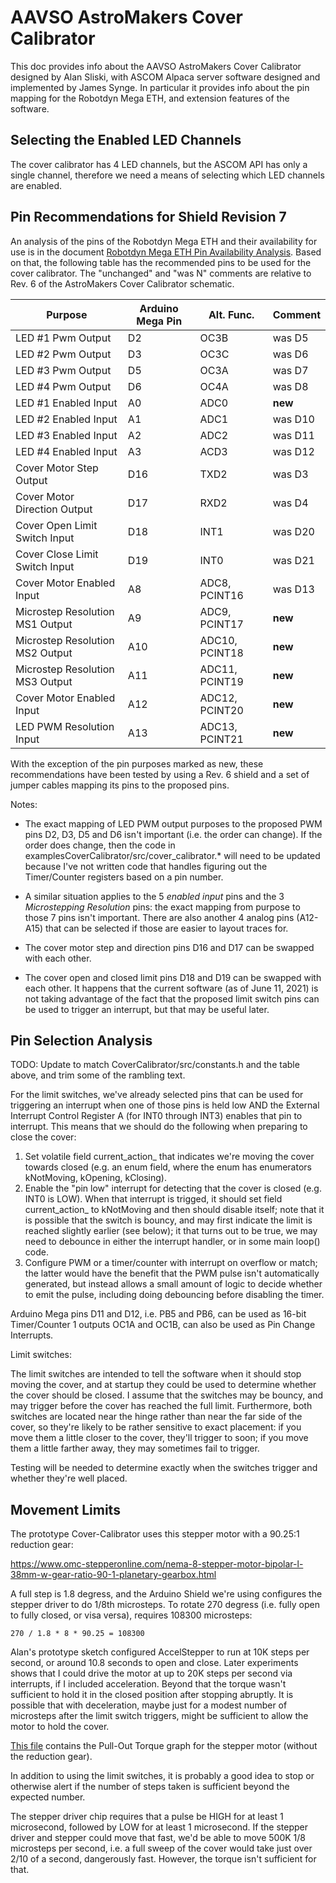 # AAVSO AstroMakers Cover Calibrator

This doc provides info about the AAVSO AstroMakers Cover Calibrator designed by
Alan Sliski, with ASCOM Alpaca server software designed and implemented by James
Synge. In particular it provides info about the pin mapping for the Robotdyn
Mega ETH, and extension features of the software.

## Selecting the Enabled LED Channels

The cover calibrator has 4 LED channels, but the ASCOM API has only a single
channel, therefore we need a means of selecting which LED channels are enabled.

## Pin Recommendations for Shield Revision 7

An analysis of the pins of the Robotdyn Mega ETH and their availability for use
is in the document
[Robotdyn Mega ETH Pin Availability Analysis](./robotdyn-mega-eth.md). Based on
that, the following table has the recommended pins to be used for the cover
calibrator. The "unchanged" and "was N" comments are relative to Rev. 6 of the
AstroMakers Cover Calibrator schematic.

Purpose                         | Arduino Mega Pin | Alt. Func.     | Comment
------------------------------- | ---------------- | -------------- | -------
LED #1 Pwm Output               | D2               | OC3B           | was D5
LED #2 Pwm Output               | D3               | OC3C           | was D6
LED #3 Pwm Output               | D5               | OC3A           | was D7
LED #4 Pwm Output               | D6               | OC4A           | was D8
LED #1 Enabled Input            | A0               | ADC0           | **new**
LED #2 Enabled Input            | A1               | ADC1           | was D10
LED #3 Enabled Input            | A2               | ADC2           | was D11
LED #4 Enabled Input            | A3               | ACD3           | was D12
Cover Motor Step Output         | D16              | TXD2           | was D3
Cover Motor Direction Output    | D17              | RXD2           | was D4
Cover Open Limit Switch Input   | D18              | INT1           | was D20
Cover Close Limit Switch Input  | D19              | INT0           | was D21
Cover Motor Enabled Input       | A8               | ADC8, PCINT16  | was D13
Microstep Resolution MS1 Output | A9               | ADC9, PCINT17  | **new**
Microstep Resolution MS2 Output | A10              | ADC10, PCINT18 | **new**
Microstep Resolution MS3 Output | A11              | ADC11, PCINT19 | **new**
Cover Motor Enabled Input       | A12              | ADC12, PCINT20 | **new**
LED PWM Resolution Input        | A13              | ADC13, PCINT21 | **new**

With the exception of the pin purposes marked as new, these recommendations have
been tested by using a Rev. 6 shield and a set of jumper cables mapping its pins
to the proposed pins.

Notes:

*   The exact mapping of LED PWM output purposes to the proposed PWM pins D2,
    D3, D5 and D6 isn't important (i.e. the order can change). If the order does
    change, then the code in examplesCoverCalibrator/src/cover_calibrator.* will
    need to be updated because I've not written code that handles figuring out
    the Timer/Counter registers based on a pin number.

*   A similar situation applies to the 5 *enabled input* pins and the 3
    *Microstepping Resolution* pins: the exact mapping from purpose to those 7
    pins isn't important. There are also another 4 analog pins (A12-A15) that
    can be selected if those are easier to layout traces for.

*   The cover motor step and direction pins D16 and D17 can be swapped with each
    other.

*   The cover open and closed limit pins D18 and D19 can be swapped with each
    other. It happens that the current software (as of June 11, 2021) is not
    taking advantage of the fact that the proposed limit switch pins can be used
    to trigger an interrupt, but that may be useful later.

## Pin Selection Analysis

TODO: Update to match CoverCalibrator/src/constants.h and the table above, and
trim some of the rambling text.

For the limit switches, we've already selected pins that can be used for
triggering an interrupt when one of those pins is held low AND the External
Interrupt Control Register A (for INT0 through INT3) enables that pin to
interrupt. This means that we should do the following when preparing to close
the cover:

1.  Set volatile field current_action_ that indicates we're moving the cover
    towards closed (e.g. an enum field, where the enum has enumerators
    kNotMoving, kOpening, kClosing).
2.  Enable the "pin low" interrupt for detecting that the cover is closed (e.g.
    INT0 is LOW). When that interrupt is trigged, it should set field
    current_action_ to kNotMoving and then should disable itself; note that it
    is possible that the switch is bouncy, and may first indicate the limit is
    reached slightly earlier (see below); it that turns out to be true, we may
    need to debounce in either the interrupt handler, or in some main loop()
    code.
3.  Configure PWM or a timer/counter with interrupt on overflow or match; the
    latter would have the benefit that the PWM pulse isn't automatically
    generated, but instead allows a small amount of logic to decide whether to
    emit the pulse, including doing debouncing before disabling the timer.

Arduino Mega pins D11 and D12, i.e. PB5 and PB6, can be used as 16-bit
Timer/Counter 1 outputs OC1A and OC1B, can also be used as Pin Change
Interrupts.

Limit switches:

The limit switches are intended to tell the software when it should stop moving
the cover, and at startup they could be used to determine whether the cover
should be closed. I assume that the switches may be bouncy, and may trigger
before the cover has reached the full limit. Furthermore, both switches are
located near the hinge rather than near the far side of the cover, so they're
likely to be rather sensitive to exact placement: if you move them a little
closer to the cover, they'll trigger to soon; if you move them a little farther
away, they may sometimes fail to trigger.

Testing will be needed to determine exactly when the switches trigger and
whether they're well placed.

## Movement Limits

The prototype Cover-Calibrator uses this stepper motor with a 90.25:1 reduction
gear:

https://www.omc-stepperonline.com/nema-8-stepper-motor-bipolar-l-38mm-w-gear-ratio-90-1-planetary-gearbox.html

A full step is 1.8 degress, and the Arduino Shield we're using configures the
stepper driver to do 1/8th microsteps. To rotate 270 degress (i.e. fully open to
fully closed, or visa versa), requires 108300 microsteps:

`270 / 1.8 * 8 * 90.25 = 108300`

Alan's prototype sketch configured AccelStepper to run at 10K steps per second,
or around 10.8 seconds to open and close. Later experiments shows that I could
drive the motor at up to 20K steps per second via interrupts, if I included
acceleration. Beyond that the torque wasn't sufficient to hold it in the closed
position after stopping abruptly. It is possible that with deceleration, maybe
just for a modest number of microsteps after the limit switch triggers, might be
sufficient to allow the motor to hold the cover.

[This file](https://www.omc-stepperonline.com/download/8HS11-0204S_Torque_Curve.pdf)
contains the Pull-Out Torque graph for the stepper motor (without the reduction
gear).

In addition to using the limit switches, it is probably a good idea to stop or
otherwise alert if the number of steps taken is sufficient beyond the expected
number.

The stepper driver chip requires that a pulse be HIGH for at least 1
microsecond, followed by LOW for at least 1 microsecond. If the stepper driver
and stepper could move that fast, we'd be able to move 500K 1/8 microsteps per
second, i.e. a full sweep of the cover would take just over 2/10 of a second,
dangerously fast. However, the torque isn't sufficient for that.
